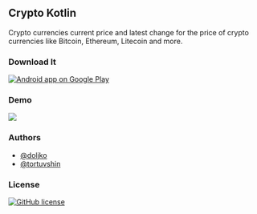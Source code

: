 ## Crypto Kotlin
Crypto currencies current price and latest change for the price of crypto currencies like Bitcoin, Ethereum, Litecoin and more.

### Download It
<a href="https://play.google.com/store/apps/">
  <img alt="Android app on Google Play" src="https://developer.android.com/images/brand/en_app_rgb_wo_45.png" />
</a>

### Demo
![](https://github.com/techstar-cloud/crypto-kotlin/blob/master/asset/20180322_012846.gif)

### Authors
* [@doljko](http://github.com/doljko)
* [@tortuvshin](http://github.com/tortuvshin)

### License
[![GitHub license](https://img.shields.io/badge/license-AGPL-blue.svg)](https://raw.githubusercontent.com/techstar-cloud/crypto-kotlin/master/LICENSE)
